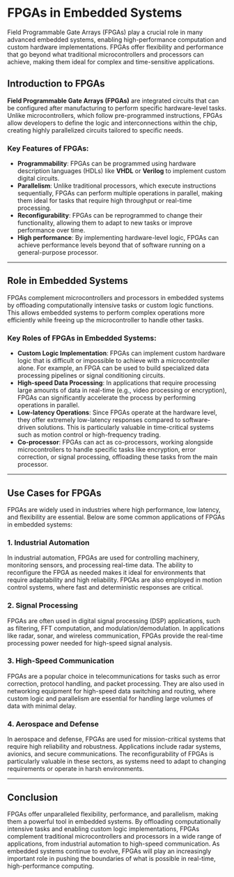 
# FPGAs in Embedded Systems

Field Programmable Gate Arrays (FPGAs) play a crucial role in many advanced embedded systems, enabling high-performance computation and custom hardware implementations. FPGAs offer flexibility and performance that go beyond what traditional microcontrollers and processors can achieve, making them ideal for complex and time-sensitive applications.

## Introduction to FPGAs

**Field Programmable Gate Arrays (FPGAs)** are integrated circuits that can be configured after manufacturing to perform specific hardware-level tasks. Unlike microcontrollers, which follow pre-programmed instructions, FPGAs allow developers to define the logic and interconnections within the chip, creating highly parallelized circuits tailored to specific needs.

### Key Features of FPGAs:
- **Programmability**: FPGAs can be programmed using hardware description languages (HDLs) like **VHDL** or **Verilog** to implement custom digital circuits.
- **Parallelism**: Unlike traditional processors, which execute instructions sequentially, FPGAs can perform multiple operations in parallel, making them ideal for tasks that require high throughput or real-time processing.
- **Reconfigurability**: FPGAs can be reprogrammed to change their functionality, allowing them to adapt to new tasks or improve performance over time.
- **High performance**: By implementing hardware-level logic, FPGAs can achieve performance levels beyond that of software running on a general-purpose processor.

---

## Role in Embedded Systems

FPGAs complement microcontrollers and processors in embedded systems by offloading computationally intensive tasks or custom logic functions. This allows embedded systems to perform complex operations more efficiently while freeing up the microcontroller to handle other tasks.

### Key Roles of FPGAs in Embedded Systems:
- **Custom Logic Implementation**: FPGAs can implement custom hardware logic that is difficult or impossible to achieve with a microcontroller alone. For example, an FPGA can be used to build specialized data processing pipelines or signal conditioning circuits.
- **High-speed Data Processing**: In applications that require processing large amounts of data in real-time (e.g., video processing or encryption), FPGAs can significantly accelerate the process by performing operations in parallel.
- **Low-latency Operations**: Since FPGAs operate at the hardware level, they offer extremely low-latency responses compared to software-driven solutions. This is particularly valuable in time-critical systems such as motion control or high-frequency trading.
- **Co-processor**: FPGAs can act as co-processors, working alongside microcontrollers to handle specific tasks like encryption, error correction, or signal processing, offloading these tasks from the main processor.

---

## Use Cases for FPGAs

FPGAs are widely used in industries where high performance, low latency, and flexibility are essential. Below are some common applications of FPGAs in embedded systems:

### 1. Industrial Automation
In industrial automation, FPGAs are used for controlling machinery, monitoring sensors, and processing real-time data. The ability to reconfigure the FPGA as needed makes it ideal for environments that require adaptability and high reliability. FPGAs are also employed in motion control systems, where fast and deterministic responses are critical.

### 2. Signal Processing
FPGAs are often used in digital signal processing (DSP) applications, such as filtering, FFT computation, and modulation/demodulation. In applications like radar, sonar, and wireless communication, FPGAs provide the real-time processing power needed for high-speed signal analysis.

### 3. High-Speed Communication
FPGAs are a popular choice in telecommunications for tasks such as error correction, protocol handling, and packet processing. They are also used in networking equipment for high-speed data switching and routing, where custom logic and parallelism are essential for handling large volumes of data with minimal delay.

### 4. Aerospace and Defense
In aerospace and defense, FPGAs are used for mission-critical systems that require high reliability and robustness. Applications include radar systems, avionics, and secure communications. The reconfigurability of FPGAs is particularly valuable in these sectors, as systems need to adapt to changing requirements or operate in harsh environments.

---

## Conclusion

FPGAs offer unparalleled flexibility, performance, and parallelism, making them a powerful tool in embedded systems. By offloading computationally intensive tasks and enabling custom logic implementations, FPGAs complement traditional microcontrollers and processors in a wide range of applications, from industrial automation to high-speed communication. As embedded systems continue to evolve, FPGAs will play an increasingly important role in pushing the boundaries of what is possible in real-time, high-performance computing.
